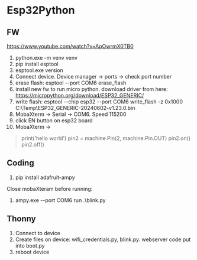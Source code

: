 # Esp32Python

## FW

https://www.youtube.com/watch?v=ApOwrmX0TB0

1. python.exe -m venv venv
1. pip install esptool
1. esptool.exe version
1. Connect device. Device manager -> ports -> check port number
1. erase flash: esptool --port COM6 erase_flash
1. install new fw to run micro python. download driver from here: https://micropython.org/download/ESP32_GENERIC/
1. write flash: esptool --chip esp32 --port COM6 write_flash -z 0x1000 C:\Temp\ESP32_GENERIC-20240602-v1.23.0.bin
1. MobaXterm -> Serial -> COM6. Speed 115200
1. click EN button on esp32 board
1. MobaXterm ->

> print('hello world')
> pin2 = machine.Pin(2, machine.Pin.OUT)
> pin2.on()
> pin2.off()

## Coding

1. pip install adafruit-ampy

Close mobaXteram before running:

1. ampy.exe --port COM6 run .\blink.py

## Thonny

1. Connect to device
1. Create files on device: wifi_credentials.py, blink.py. webserver code put into boot.py
1. reboot device
